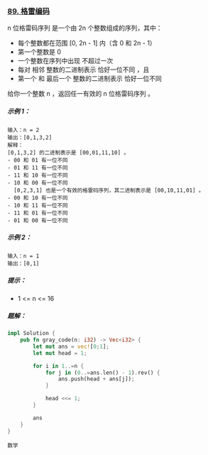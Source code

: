 ### [89. 格雷编码](https://leetcode.cn/problems/gray-code/)

n 位格雷码序列 是一个由 2n 个整数组成的序列，其中：
- 每个整数都在范围 [0, 2n - 1] 内（含 0 和 2n - 1）
- 第一个整数是 0
- 一个整数在序列中出现 不超过一次
- 每对 相邻 整数的二进制表示 恰好一位不同 ，且
- 第一个 和 最后一个 整数的二进制表示 恰好一位不同

给你一个整数 n ，返回任一有效的 n 位格雷码序列 。



##### 示例 1：
```
输入：n = 2
输出：[0,1,3,2]
解释：
[0,1,3,2] 的二进制表示是 [00,01,11,10] 。
- 00 和 01 有一位不同
- 01 和 11 有一位不同
- 11 和 10 有一位不同
- 10 和 00 有一位不同
  [0,2,3,1] 也是一个有效的格雷码序列，其二进制表示是 [00,10,11,01] 。
- 00 和 10 有一位不同
- 10 和 11 有一位不同
- 11 和 01 有一位不同
- 01 和 00 有一位不同
```
##### 示例 2：
```
输入：n = 1
输出：[0,1]
```

##### 提示：
- 1 <= n <= 16

##### 题解：
```rust
impl Solution {
    pub fn gray_code(n: i32) -> Vec<i32> {
        let mut ans = vec![0;1];
        let mut head = 1;

        for i in 1..=n {
            for j in (0..=ans.len() - 1).rev() {
                ans.push(head + ans[j]);
            }

            head <<= 1;
        }

        ans
    }
}
```

`数学`
